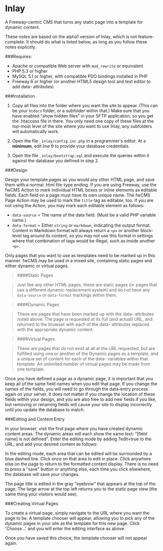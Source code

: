 Inlay
=====

A Freeway-centric CMS that turns any static page into a template for dynamic content.

These notes are based on the alpha1 version of Inlay, which is not feature-complete. It should do what is listed below, as long as you follow these notes explicitly.

###Requires:

* Apache or compatible Web server with `mod_rewrite` or equivalent
* PHP 5.3 or higher
* MySQL 5.1 or higher, with compatible PDO bindings installed in PHP
* Freeway 6 or higher (or another HTML5 design tool and text editor to add data- attributes)

###Installation

1. Copy all files into the folder where you want the site to appear. (This can be your `htdocs` folder, or a subfolder within that.) Make sure that you have enabled "show hidden files" in your SFTP application, so you get the .htaccess file in there. You only need one copy of these files at the top-most level of the site where you want to use Inlay, any subfolders will automatically work.

2. Open the file `_inlay/config.inc.php` in a programmer's editor. At a **minimum**, edit line 9 to provide your database credentials.

3. Open the file `_inlay/bootstrap.sql` and execute the queries within it against the database you defined in step 2.

###Design

Design your template pages as you would any other HTML page, and save them with a normal .html file-type ending. If you are using Freeway, use the fwCMS Action to mark individual HTML boxes or inline elements as editable fields. Each field on a page must have its own unique name. The fwCMS Page Action may be used to mark the `title` tag as editable, too. If you are not using the Action, you may mark each editable element as follows:

* `data-source` = The name of the data field. (Must be a valid PHP variable name.)
* `data-format` = Either `string` or `markdown`, indicating the output format. Content in Markdown format will always return a `<p>` or another block-level tag around its content, so you may not use this format in settings where that combination of tags would be illegal, such as inside another `<p>`.

Only pages that you want to use as templates need to be marked up in this manner. fwCMS may be used in a mixed site, containing static pages and either dynamic or virtual pages.

> ####Static Pages

> Just like any other HTML pages, these are static pages (or pages that use a different dynamic replacement system) and do not have any `data-source` or `data-format` markings within them.

> ####Dynamic Pages

> These are pages that have been marked up with the data- attributes noted above. The page is requested at its full (and actual) URL, and returned to the browser with each of the data- attributes replaced with the appropriate dynamic content.

> ####Virtual Pages

> These are pages that do not exist at all at the URL requested, but are fulfilled using one or another of the Dynamic pages as a template, and a unique set of content for each of the data- variables within that template. An unlimited number of virtual pages may be made from one template.

Once you have defined a page as a dynamic page, it is important that you keep all of the same field names when you edit that page. If you change the names of the fields, you will need to go through the data-entry process again on your server. It does not matter if you change the location of these fields within your design, and you are also free to add new fields if you like, but removing or renaming fields will cause your site to display incorrectly until you update the database to match.
    
###Editing and Content Entry

In your browser, visit the first page where you have created dynamic content areas. The dynamic areas will each show the same text: "[field name] is not defined". Enter the editing mode by adding ?edit=true to the URL, and add your desired content as follows:

In the editing mode, each area that can be edited will be surrounded by a blue dashed line. Click once on that area to edit in place. Click anywhere else on the page to return to the formatted content display. There is no need to press a "save" button or anything else, each time you click elsewhere, the database will save your changes.

The page title is edited in the gray "eyebrow" that appears at the top of the page. The large arrow at the top left returns you to the static page view (the same thing your visitors would see).

###Creating Virtual Pages

To create a virtual page, simply navigate to the URL where you want the page to be. A template chooser will appear, allowing you to pick any of the dynamic pages in your site as the template for this new page. Click 'Choose...' and you will enter the editing interface as above. 

Once you have saved this choice, the template chooser will not appear again. 
